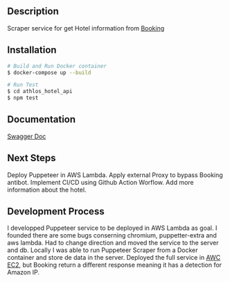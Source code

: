 ## Description

Scraper service for get Hotel information from [Booking](https://booking.com)

## Installation

```bash
# Build and Run Docker container
$ docker-compose up --build

# Run Test
$ cd athlos_hotel_api
$ npm test
```

## Documentation

[Swagger Doc](http://localhost:3000/api/docs#/)

## Next Steps

Deploy Puppeteer in AWS Lambda.
Apply external Proxy to bypass Booking antibot.
Implement CI/CD using Github Action Worflow.
Add more information about the hotel.

## Development Process

I developped Puppeteer service to be deployed in AWS Lambda as goal. I founded there are some bugs conserning chromium, puppetter-extra and aws lambda. Had to change direction and moved the service to the server and db.
Locally I was able to run Puppeteer Scraper from a Docker container and store de data in the server.
Deployed the full service in [AWC EC2](), but Booking return a different response meaning it has a detection for Amazon IP.
